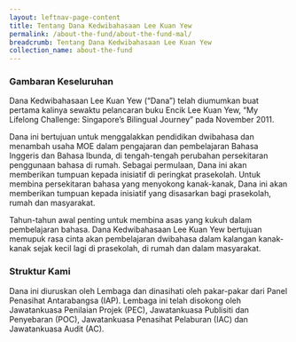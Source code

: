 ```yaml
---
layout: leftnav-page-content
title: Tentang Dana Kedwibahasaan Lee Kuan Yew
permalink: /about-the-fund/about-the-fund-mal/
breadcrumb: Tentang Dana Kedwibahasaan Lee Kuan Yew
collection_name: about-the-fund
---
```


### **Gambaran Keseluruhan**

Dana Kedwibahasaan Lee Kuan Yew (“Dana”) telah diumumkan buat pertama kalinya sewaktu pelancaran buku Encik Lee Kuan Yew, “My Lifelong Challenge: Singapore’s Bilingual Journey” pada November 2011. 

Dana ini bertujuan untuk menggalakkan pendidikan dwibahasa dan menambah usaha MOE dalam pengajaran dan pembelajaran Bahasa Inggeris dan Bahasa Ibunda, di tengah-tengah perubahan persekitaran penggunaan bahasa di rumah. Sebagai permulaan, Dana ini akan memberikan tumpuan kepada inisiatif di peringkat prasekolah. Untuk membina persekitaran bahasa yang menyokong kanak-kanak, Dana ini akan memberikan tumpuan kepada inisiatif yang disasarkan bagi prasekolah, rumah dan masyarakat.  
  
Tahun-tahun awal penting untuk membina asas yang kukuh dalam pembelajaran bahasa. Dana Kedwibahasaan Lee Kuan Yew bertujuan memupuk rasa cinta akan pembelajaran dwibahasa dalam kalangan kanak-kanak sejak kecil lagi di prasekolah, di rumah dan dalam masyarakat. 

### **Struktur Kami**

Dana ini diuruskan oleh Lembaga dan dinasihati oleh pakar-pakar dari Panel Penasihat Antarabangsa (IAP). Lembaga ini telah disokong oleh Jawatankuasa Penilaian Projek (PEC), Jawatankuasa Publisiti dan Penyebaran (POC), Jawatankuasa Penasihat Pelaburan (IAC) dan Jawatankuasa Audit (AC).

